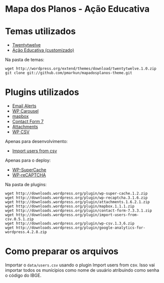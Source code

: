 # Mapa dos Planos - Ação Educativa

# Temas utilizados

* [Twentytwelve](http://wordpress.org/extend/themes/twentytwelve/)
* [Ação Educativa (customizado)](https://github.com/pmarkun/mapadosplanos-theme)


Na pasta de temas:

    wget http://wordpress.org/extend/themes/download/twentytwelve.1.0.zip
    git clone git://github.com/pmarkun/mapadosplanos-theme.git
    
# Plugins utilizados

* [Email Alerts](http://wordpress.org/extend/plugins/email-alerts/)
* [WP Carousel](http://wordpress.org/extend/plugins/wp-carousel/)
* [mapbox](http://wordpress.org/extend/plugins/mapbox/)
* [Contact Form 7](http://wordpress.org/extend/plugins/contact-form-7/)
* [Attachments](http://wordpress.org/extend/plugins/attachments/)
* [WP CSV](http://wordpress.org/extend/plugins/wp-csv/)

Apenas para desenvolvimento:
 
* [Import users from csv](http://wordpress.org/extend/plugins/import-users-from-csv/)

Apenas para o deploy:

* [WP-SuperCache](http://wordpress.org/extend/plugins/wp-super-cache/)
* [WP-reCAPTCHA](http://wordpress.org/extend/plugins/wp-recaptcha/)

Na pasta de plugins:

    wget http://downloads.wordpress.org/plugin/wp-super-cache.1.2.zip
    wget http://downloads.wordpress.org/plugin/wp-recaptcha.3.1.6.zip
    wget http://downloads.wordpress.org/plugin/attachments.1.6.2.1.zip
    wget http://downloads.wordpress.org/plugin/mapbox.1.1.1.zip
    wget http://downloads.wordpress.org/plugin/contact-form-7.3.3.1.zip
    wget http://downloads.wordpress.org/plugin/import-users-from-csv.0.5.1.zip
    wget http://downloads.wordpress.org/plugin/wp-csv.1.3.6.zip
    wget http://downloads.wordpress.org/plugin/google-analytics-for-wordpress.4.2.8.zip
       
# Como preparar os arquivos

Importar o `data/users.csv` usando o plugin Import users from csv. Isso vai importar todos os munícipios como nome de usuário atribuindo como senha o código do IBGE.
